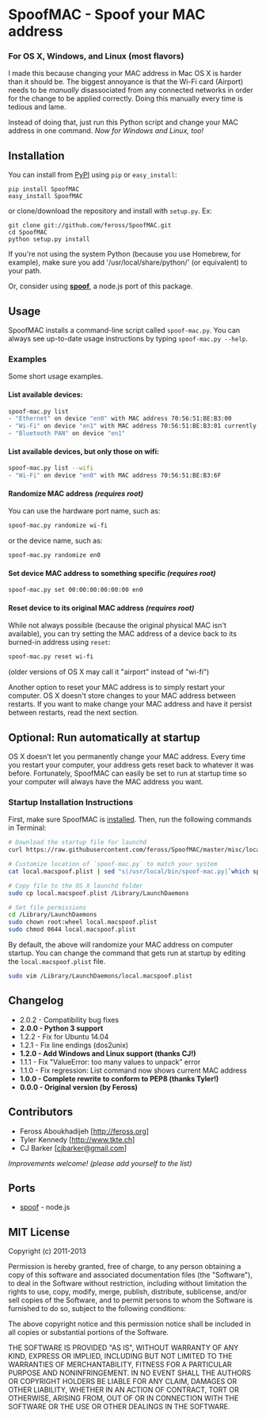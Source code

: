 # SpoofMAC - Spoof your MAC address

### For OS X, Windows, and Linux (most flavors)

I made this because changing your MAC address in Mac OS X is harder than it
should be. The biggest annoyance is that the Wi-Fi card (Airport) needs to be
*manually* disassociated from any connected networks in order for the change
to be applied correctly. Doing this manually every time is tedious and lame.

Instead of doing that, just run this Python script and change your MAC address
in one command. *Now for Windows and Linux, too!*

## Installation

You can install from [PyPI](https://pypi.python.org/pypi/SpoofMAC/) using `pip` or `easy_install`:

```
pip install SpoofMAC
easy_install SpoofMAC
```

or clone/download the repository and install with `setup.py`. Ex:

```
git clone git://github.com/feross/SpoofMAC.git
cd SpoofMAC
python setup.py install
```

If you're not using the system Python (because you use Homebrew, for example), make sure you add '/usr/local/share/python/' (or equivalent) to your path.

Or, consider using **[spoof](https://github.com/feross/spoof)**, a node.js port of this package.

## Usage

SpoofMAC installs a command-line script called `spoof-mac.py`. You can always
see up-to-date usage instructions by typing `spoof-mac.py --help`.

### Examples

Some short usage examples.

#### List available devices:

```bash
spoof-mac.py list
- "Ethernet" on device "en0" with MAC address 70:56:51:BE:B3:00
- "Wi-Fi" on device "en1" with MAC address 70:56:51:BE:B3:01 currently set to 70:56:51:BE:B3:02
- "Bluetooth PAN" on device "en1"
```

#### List available devices, but only those on wifi:

```bash
spoof-mac.py list --wifi
- "Wi-Fi" on device "en0" with MAC address 70:56:51:BE:B3:6F
```

#### Randomize MAC address *(requires root)*

You can use the hardware port name, such as:

```bash
spoof-mac.py randomize wi-fi
```

or the device name, such as:

```bash
spoof-mac.py randomize en0
```

#### Set device MAC address to something specific *(requires root)*

```bash
spoof-mac.py set 00:00:00:00:00:00 en0
```

#### Reset device to its original MAC address *(requires root)*

While not always possible (because the original physical MAC isn't
available), you can try setting the MAC address of a device back
to its burned-in address using `reset`:

```bash
spoof-mac.py reset wi-fi
```

(older versions of OS X may call it "airport" instead of "wi-fi")

Another option to reset your MAC address is to simply restart your computer.
OS X doesn't store changes to your MAC address between restarts. If you want
to make change your MAC address and have it persist between restarts, read
the next section.


## Optional: Run automatically at startup

OS X doesn't let you permanently change your MAC address. Every time you restart your computer, your address gets reset back to whatever it was before. Fortunately, SpoofMAC can easily be set to run at startup time so your computer will always have the MAC address you want.

### Startup Installation Instructions

First, make sure SpoofMAC is [installed](#installation). Then, run the following commands in Terminal:

```bash
# Download the startup file for launchd
curl https://raw.githubusercontent.com/feross/SpoofMAC/master/misc/local.macspoof.plist > local.macspoof.plist

# Customize location of `spoof-mac.py` to match your system
cat local.macspoof.plist | sed "s|/usr/local/bin/spoof-mac.py|`which spoof-mac.py`|" | tee local.macspoof.plist

# Copy file to the OS X launchd folder
sudo cp local.macspoof.plist /Library/LaunchDaemons

# Set file permissions
cd /Library/LaunchDaemons
sudo chown root:wheel local.macspoof.plist
sudo chmod 0644 local.macspoof.plist
```

By default, the above will randomize your MAC address on computer startup. You can change the command that gets run at startup by editing the `local.macspoof.plist` file.

```bash
sudo vim /Library/LaunchDaemons/local.macspoof.plist
```

## Changelog

- 2.0.2 - Compatibility bug fixes
- **2.0.0 - Python 3 support**
- 1.2.2 - Fix for Ubuntu 14.04
- 1.2.1 - Fix line endings (dos2unix)
- **1.2.0 - Add Windows and Linux support (thanks CJ!)**
- 1.1.1 - Fix "ValueError: too many values to unpack" error
- 1.1.0 - Fix regression: List command now shows current MAC address
- **1.0.0 - Complete rewrite to conform to PEP8 (thanks Tyler!)**
- **0.0.0 - Original version (by Feross)**

## Contributors

- Feross Aboukhadijeh [http://feross.org]
- Tyler Kennedy [http://www.tkte.ch]
- CJ Barker [cjbarker@gmail.com]

*Improvements welcome! (please add yourself to the list)*

## Ports

- [spoof](https://github.com/feross/spoof) - node.js

## MIT License

Copyright (c) 2011-2013

Permission is hereby granted, free of charge, to any person obtaining a copy of this software and associated documentation files (the "Software"), to deal in the Software without restriction, including without limitation the rights to use, copy, modify, merge, publish, distribute, sublicense, and/or sell copies of the Software, and to permit persons to whom the Software is furnished to do so, subject to the following conditions:

The above copyright notice and this permission notice shall be included in all copies or substantial portions of the Software.

THE SOFTWARE IS PROVIDED "AS IS", WITHOUT WARRANTY OF ANY KIND, EXPRESS OR IMPLIED, INCLUDING BUT NOT LIMITED TO THE WARRANTIES OF MERCHANTABILITY, FITNESS FOR A PARTICULAR PURPOSE AND NONINFRINGEMENT. IN NO EVENT SHALL THE AUTHORS OR COPYRIGHT HOLDERS BE LIABLE FOR ANY CLAIM, DAMAGES OR OTHER LIABILITY, WHETHER IN AN ACTION OF CONTRACT, TORT OR OTHERWISE, ARISING FROM, OUT OF OR IN CONNECTION WITH THE SOFTWARE OR THE USE OR OTHER DEALINGS IN THE SOFTWARE.
